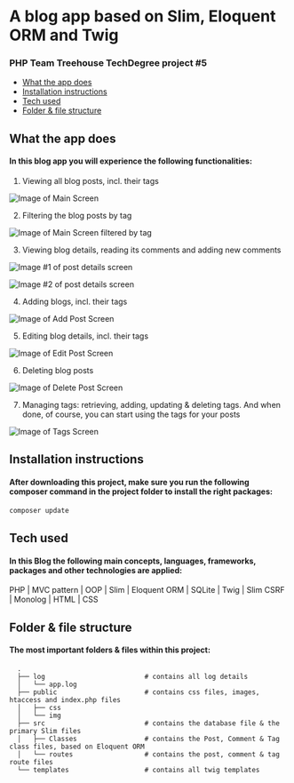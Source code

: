 # A blog app based on Slim, Eloquent ORM and Twig
### PHP Team Treehouse TechDegree project #5

- [What the app does](#what-the-app-does)
- [Installation instructions](#installation-instructions)
- [Tech used](#tech-used)
- [Folder & file structure](#folder--file-structure)

## What the app does
#### In this blog app you will experience the following functionalities:
1. Viewing all blog posts, incl. their tags

![Image of Main Screen](screenshots/posts.png)

2. Filtering the blog posts by tag

![Image of Main Screen filtered by tag](screenshots/filtered_by_tag.png)

3. Viewing blog details, reading its comments and adding new comments

![Image #1 of post details screen](screenshots/blog_detail_1.png)

![Image #2 of post details screen](screenshots/blog_detail_2.png)

4. Adding blogs, incl. their tags

![Image of Add Post Screen](screenshots/add_post.png)

5. Editing blog details, incl. their tags

![Image of Edit Post Screen](screenshots/edit_post.png)

6. Deleting blog posts

![Image of Delete Post Screen](screenshots/delete_post.png)

7. Managing tags: retrieving, adding, updating & deleting tags. And when done, of course, you can start using the tags for your posts

![Image of Tags Screen](screenshots/tags.png)

## Installation instructions
#### After downloading this project, make sure you run the following composer command in the project folder to install the right packages:
```bash
composer update
```

## Tech used
#### In this Blog the following main concepts, languages, frameworks, packages and other technologies are applied:
PHP | MVC pattern | OOP | Slim | Eloquent ORM | SQLite | Twig | Slim CSRF | Monolog | HTML | CSS

## Folder & file structure
#### The most important folders & files within this project:

      .
      ├── log                         # contains all log details  
      │   └── app.log                 
      ├── public                      # contains css files, images, htaccess and index.php files  
      │   ├── css
      │   └── img
      ├── src                         # contains the database file & the primary Slim files  
      │   ├── Classes                 # contains the Post, Comment & Tag class files, based on Eloquent ORM  
      │   └── routes                  # contains the post, comment & tag route files  
      └── templates                   # contains all twig templates
